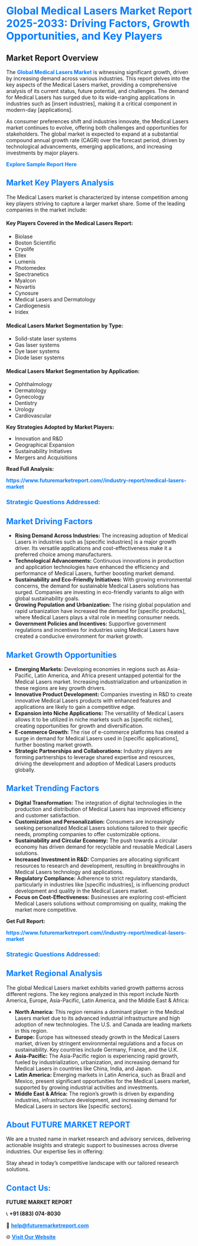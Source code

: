 <h1 style="color: #007BFF;">Global Medical Lasers Market Report 2025-2033: Driving Factors, Growth Opportunities, and Key Players</h1>

<section id="overview">
<h2>Market Report Overview</h2>
<p>The <a href="https://www.futuremarketreport.com//industry-report/medical-lasers-market" style="color: #007BFF; text-decoration: none;"><strong>Global Medical Lasers Market</strong></a> is witnessing significant growth, driven by increasing demand across various industries. This report delves into the key aspects of the Medical Lasers market, providing a comprehensive analysis of its current status, future potential, and challenges. The demand for Medical Lasers has surged due to its wide-ranging applications in industries such as [insert industries], making it a critical component in modern-day [applications].</p>
<p>As consumer preferences shift and industries innovate, the Medical Lasers market continues to evolve, offering both challenges and opportunities for stakeholders. The global market is expected to expand at a substantial compound annual growth rate (CAGR) over the forecast period, driven by technological advancements, emerging applications, and increasing investments by major players.</p>
</section>

<section id="overview">
<p><a href="https://www.futuremarketreport.com//request-sample/reportId=61412" style="color: #007BFF; text-decoration: none;"><strong>Explore Sample Report Here</strong></a></p>
</section>

<section id="key-players">
<h2 style="color: #007BFF;">Market Key Players Analysis</h2>
<p>The Medical Lasers market is characterized by intense competition among key players striving to capture a larger market share. Some of the leading companies in the market include:</p>
<h4>Key Players Covered in the Medical Lasers Report:</h4>
<ul><li>Biolase</li><li>Boston Scientific</li><li>Cryolife</li><li>Ellex</li><li>Lumenis</li><li>Photomedex</li><li>Spectranetics</li><li>Myalcon</li><li>Novartis</li><li>Cynosure</li><li>Medical Lasers and Dermatology</li><li>Cardiogenesis</li><li>Iridex</li></ul>
<h4>Medical Lasers Market Segmentation by Type:</h4>
<ul><li>Solid-state laser systems</li><li>Gas laser systems</li><li>Dye laser systems</li><li>Diode laser systems</li></ul>

<h4>Medical Lasers Market Segmentation by Application:</h4>
<ul><li>Ophthalmology</li><li>Dermatology</li><li>Gynecology</li><li>Dentistry</li><li>Urology</li><li>Cardiovascular</li></ul>
<p><strong>Key Strategies Adopted by Market Players:</strong></p>
<ul>
<li>Innovation and R&D</li>
<li>Geographical Expansion</li>
<li>Sustainability Initiatives</li>
<li>Mergers and Acquisitions</li>
</ul>
</section>

<section>
<p><strong>Read Full Analysis: </strong></p><a href="https://www.futuremarketreport.com//industry-report/medical-lasers-market" style="color: #007BFF; text-decoration: none;"><strong>https://www.futuremarketreport.com//industry-report/medical-lasers-market</strong></a>
<h3 style="color: #007BFF;">Strategic Questions Addressed:</h3>
</section>

<section id="driving-factors">
<h2 style="color: #007BFF;">Market Driving Factors</h2>
<ul>
<li><strong>Rising Demand Across Industries:</strong> The increasing adoption of Medical Lasers in industries such as [specific industries] is a major growth driver. Its versatile applications and cost-effectiveness make it a preferred choice among manufacturers.</li>
<li><strong>Technological Advancements:</strong> Continuous innovations in production and application technologies have enhanced the efficiency and performance of Medical Lasers, further boosting market demand.</li>
<li><strong>Sustainability and Eco-Friendly Initiatives:</strong> With growing environmental concerns, the demand for sustainable Medical Lasers solutions has surged. Companies are investing in eco-friendly variants to align with global sustainability goals.</li>
<li><strong>Growing Population and Urbanization:</strong> The rising global population and rapid urbanization have increased the demand for [specific products], where Medical Lasers plays a vital role in meeting consumer needs.</li>
<li><strong>Government Policies and Incentives:</strong> Supportive government regulations and incentives for industries using Medical Lasers have created a conducive environment for market growth.</li>
</ul>
</section>

<section id="growth-opportunities">
<h2 style="color: #007BFF;">Market Growth Opportunities</h2>
<ul>
<li><strong>Emerging Markets:</strong> Developing economies in regions such as Asia-Pacific, Latin America, and Africa present untapped potential for the Medical Lasers market. Increasing industrialization and urbanization in these regions are key growth drivers.</li>
<li><strong>Innovative Product Development:</strong> Companies investing in R&D to create innovative Medical Lasers products with enhanced features and applications are likely to gain a competitive edge.</li>
<li><strong>Expansion into Niche Applications:</strong> The versatility of Medical Lasers allows it to be utilized in niche markets such as [specific niches], creating opportunities for growth and diversification.</li>
<li><strong>E-commerce Growth:</strong> The rise of e-commerce platforms has created a surge in demand for Medical Lasers used in [specific applications], further boosting market growth.</li>
<li><strong>Strategic Partnerships and Collaborations:</strong> Industry players are forming partnerships to leverage shared expertise and resources, driving the development and adoption of Medical Lasers products globally.</li>
</ul>
</section>

<section id="trending-factors">
<h2 style="color: #007BFF;">Market Trending Factors</h2>
<ul>
<li><strong>Digital Transformation:</strong> The integration of digital technologies in the production and distribution of Medical Lasers has improved efficiency and customer satisfaction.</li>
<li><strong>Customization and Personalization:</strong> Consumers are increasingly seeking personalized Medical Lasers solutions tailored to their specific needs, prompting companies to offer customizable options.</li>
<li><strong>Sustainability and Circular Economy:</strong> The push towards a circular economy has driven demand for recyclable and reusable Medical Lasers solutions.</li>
<li><strong>Increased Investment in R&D:</strong> Companies are allocating significant resources to research and development, resulting in breakthroughs in Medical Lasers technology and applications.</li>
<li><strong>Regulatory Compliance:</strong> Adherence to strict regulatory standards, particularly in industries like [specific industries], is influencing product development and quality in the Medical Lasers market.</li>
<li><strong>Focus on Cost-Effectiveness:</strong> Businesses are exploring cost-efficient Medical Lasers solutions without compromising on quality, making the market more competitive.</li>
</ul>
</section>

<section>
<p><strong>Get Full Report: </strong></p><a href="https://www.futuremarketreport.com//industry-report/medical-lasers-market" style="color: #007BFF; text-decoration: none;"><strong>https://www.futuremarketreport.com//industry-report/medical-lasers-market</strong></a>
<h3 style="color: #007BFF;">Strategic Questions Addressed:</h3>
</section>


<section id="regional-analysis">
<h2 style="color: #007BFF;">Market Regional Analysis</h2>
<p>The global Medical Lasers market exhibits varied growth patterns across different regions. The key regions analyzed in this report include North America, Europe, Asia-Pacific, Latin America, and the Middle East & Africa:</p>
<ul>
<li><strong>North America:</strong> This region remains a dominant player in the Medical Lasers market due to its advanced industrial infrastructure and high adoption of new technologies. The U.S. and Canada are leading markets in this region.</li>
<li><strong>Europe:</strong> Europe has witnessed steady growth in the Medical Lasers market, driven by stringent environmental regulations and a focus on sustainability. Key countries include Germany, France, and the U.K.</li>
<li><strong>Asia-Pacific:</strong> The Asia-Pacific region is experiencing rapid growth, fueled by industrialization, urbanization, and increasing demand for Medical Lasers in countries like China, India, and Japan.</li>
<li><strong>Latin America:</strong> Emerging markets in Latin America, such as Brazil and Mexico, present significant opportunities for the Medical Lasers market, supported by growing industrial activities and investments.</li>
<li><strong>Middle East & Africa:</strong> The region’s growth is driven by expanding industries, infrastructure development, and increasing demand for Medical Lasers in sectors like [specific sectors].</li>
</ul>
</section>

<footer>
<h2 style="color: #007BFF;">About FUTURE MARKET REPORT</h2>
<p>We are a trusted name in market research and advisory services, delivering actionable insights and strategic support to businesses across diverse industries. Our expertise lies in offering:</p>

<p>Stay ahead in today’s competitive landscape with our tailored research solutions.</p>

<h2 style="color: #007BFF;">Contact Us:</h2>
<p><strong>FUTURE MARKET REPORT</strong></p>
<p>📞 <strong>+91 (883) 074-8030</strong></p>
<p>📧 <strong><a href="mailto:help@futuremarketreport.com" style="color: #007BFF;">help@futuremarketreport.com</a></strong></p>
<p>🌐 <strong><a href="https://www.futuremarketreport.com/" style="color: #007BFF;">Visit Our Website</a></strong></p>
</footer>